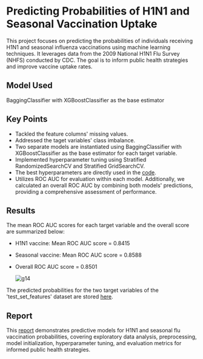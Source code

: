 

#  Predicting Probabilities of  H1N1 and Seasonal Vaccination Uptake

This project focuses on predicting the probabilities of individuals receiving H1N1 and seasonal influenza vaccinations using machine learning techniques. It leverages data from the 2009 National H1N1 Flu Survey (NHFS) conducted by CDC. The goal is  to inform public health strategies and improve vaccine uptake rates.



## Model Used
BaggingClassifier with XGBoostClassifier as the base estimator
## Key Points
* Tackled the feature columns' missing values.
* Addressed the taget variables' class imbalance. 
* Two separate models are instantiated using BaggingClassifier with XGBoostClassifier as the base estimator for each target variable.
* Implemented hyperparameter tuning using Stratified RandomizedSearchCV and Stratified GridSearchCV.
* The best hyperparameters are directly used in the [code](https://github.com/Dream-Falls/AnalyticaX/blob/main/source_code.ipynb).
* Utilizes ROC AUC for evaluation within each model. Additionally, we calculated an overall ROC AUC by combining both models' predictions, providing a comprehensive assessment of performance.
## Results
The mean ROC AUC scores for each target variable and the overall score are summarized below:
   *  H1N1 vaccine: Mean ROC AUC score = 0.8415
   * Seasonal vaccine: Mean ROC AUC score = 0.8588
   * Overall ROC AUC score = 0.8501

     ![g14](https://github.com/Dream-Falls/AnalyticaX/assets/160475509/cd83bc46-19ec-4317-971d-96d2bd021567)


The predicted probabilities for the two target variables of the 'test_set_features' dataset are stored [here](https://github.com/Dream-Falls/AnalyticaX/blob/main/results.csv).

## Report

This [report](https://github.com/Dream-Falls/AnalyticaX/blob/main/report.pdf) demonstrates predictive models for H1N1 and seasonal flu vaccination probabilities, covering exploratory data analysis, preprocessing, model initialization, hyperparameter tuning, and evaluation metrics for informed public health strategies.
